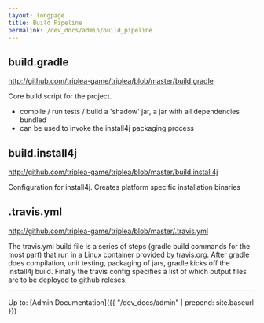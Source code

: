```yaml
---
layout: longpage
title: Build Pipeline
permalink: /dev_docs/admin/build_pipeline
---
```


## build.gradle
http://github.com/triplea-game/triplea/blob/master/build.gradle

Core build script for the project.
- compile / run tests / build a 'shadow' jar, a jar with all dependencies bundled
- can be used to invoke the install4j packaging process

## build.install4j
http://github.com/triplea-game/triplea/blob/master/build.install4j

Configuration for install4j. Creates platform specific installation binaries

## .travis.yml
http://github.com/triplea-game/triplea/blob/master/.travis.yml

The travis.yml build file is a series of steps (gradle build commands for the most part) that run in a Linux container provided by travis.org. After gradle does compilation, unit testing, packaging of jars, gradle kicks off the install4j build. Finally the travis config specifies a list of which output files are to be deployed to github releses.

------------

Up to: [Admin Documentation]({{ "/dev_docs/admin" | prepend: site.baseurl }})
